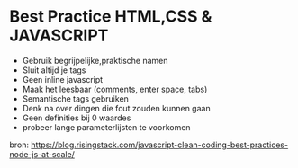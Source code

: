 # Best Practice HTML,CSS & JAVASCRIPT

* Gebruik begrijpelijke,praktische namen
* Sluit altijd je tags
* Geen inline javascript
* Maak het leesbaar (comments, enter space, tabs)
* Semantische tags gebruiken
* Denk na over dingen die fout zouden kunnen gaan
* Geen definities bij 0 waardes
* probeer lange parameterlijsten te voorkomen

bron: https://blog.risingstack.com/javascript-clean-coding-best-practices-node-js-at-scale/
